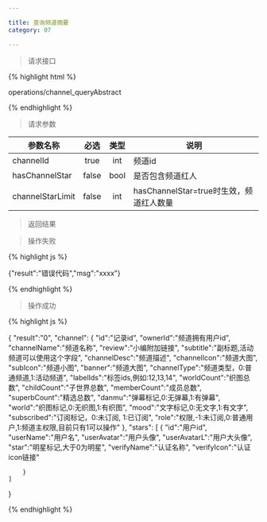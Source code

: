 ```yaml
---

title: 查询频道摘要
category: 07

---
```


> 请求接口

{% highlight html %}

operations/channel_queryAbstract

{% endhighlight %}

> 请求参数

|参数名称			|必选		|类型		|说明									
|-------------------|:---------:|:---------:|--------------------------------------------
|channelId			|true		|int		|频道id
|hasChannelStar     |false      |bool       |是否包含频道红人
|channelStarLimit   |false      |int        |hasChannelStar=true时生效，频道红人数量


> 返回结果

> 操作失败

{% highlight js %}

{"result":"错误代码","msg":"xxxx"}

{% endhighlight %}

> 操作成功

{% highlight js %}

{
    "result":"0", 
    "channel":
    {
        "id":"记录id",
        "ownerId":"频道拥有用户id",
        "channelName":"频道名称",
        "review":"小编附加链接",
        "subtitle":"副标题,活动频道可以使用这个字段",
        "channelDesc":"频道描述",
        "channelIcon":"频道大图",
        "subIcon":"频道小图",
        "banner":"频道大图",
        "channelType":"频道类型，0:普通频道,1:活动频道",
        "labelIds":"标签ids,例如:12,13,14",
        "worldCount":"织图总数",
        "childCount":"子世界总数",
        "memberCount":"成员总数",
        "superbCount":"精选总数",
        "danmu":"弹幕标记,0:无弹幕,1:有弹幕",
        "world":"织图标记,0:无织图,1:有织图",
        "mood":"文字标记,0:无文字,1:有文字",
        "subscribed":"订阅标记，0:未订阅, 1:已订阅",
        "role":"权限,-1:未订阅,0:普通用户,1:频道主权限,目前只有1可以操作"
    },
    "stars":
    [
        {
            "id":"用户id",
            "userName":"用户名",
            "userAvatar":"用户头像",
            "userAvatarL":"用户大头像",
            "star":"明星标记,大于0为明星",
            "verifyName":"认证名称",
            "verifyIcon":"认证icon链接"

        }
    ]
}

{% endhighlight %}

